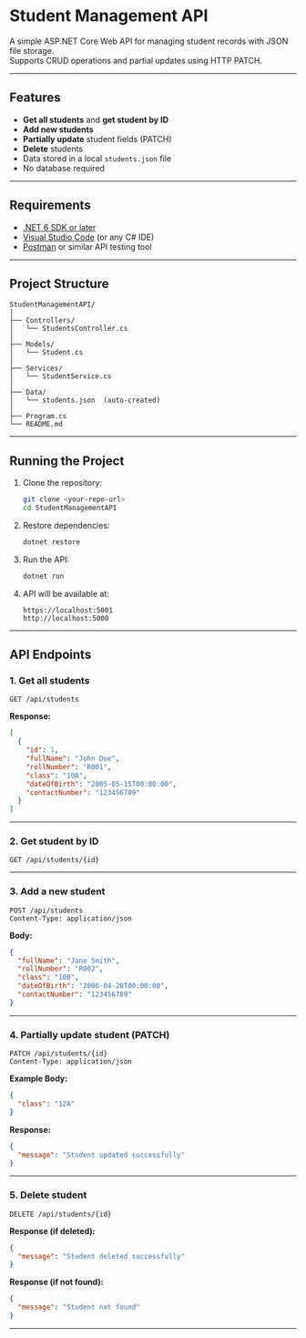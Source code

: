 # Student Management API

A simple ASP.NET Core Web API for managing student records with JSON file storage.  
Supports CRUD operations and partial updates using HTTP PATCH.

---

## Features
- **Get all students** and **get student by ID**
- **Add new students**
- **Partially update** student fields (PATCH)
- **Delete** students
- Data stored in a local `students.json` file
- No database required

---

## Requirements
- [.NET 6 SDK or later](https://dotnet.microsoft.com/en-us/download/dotnet)
- [Visual Studio Code](https://code.visualstudio.com/) (or any C# IDE)
- [Postman](https://www.postman.com/) or similar API testing tool

---

## Project Structure
```
StudentManagementAPI/
│
├── Controllers/
│   └── StudentsController.cs
│
├── Models/
│   └── Student.cs
│
├── Services/
│   └── StudentService.cs
│
├── Data/
│   └── students.json  (auto-created)
│
├── Program.cs
└── README.md
```

---

## Running the Project
1. Clone the repository:
   ```bash
   git clone <your-repo-url>
   cd StudentManagementAPI
   ```

2. Restore dependencies:
   ```bash
   dotnet restore
   ```

3. Run the API:
   ```bash
   dotnet run
   ```

4. API will be available at:
   ```
   https://localhost:5001
   http://localhost:5000
   ```

---

## API Endpoints

### 1. Get all students
```http
GET /api/students
```
**Response:**
```json
[
  {
    "id": 1,
    "fullName": "John Doe",
    "rollNumber": "R001",
    "class": "10A",
    "dateOfBirth": "2005-05-15T00:00:00",
    "contactNumber": "123456789"
  }
]
```

---

### 2. Get student by ID
```http
GET /api/students/{id}
```

---

### 3. Add a new student
```http
POST /api/students
Content-Type: application/json
```
**Body:**
```json
{
  "fullName": "Jane Smith",
  "rollNumber": "R002",
  "class": "10B",
  "dateOfBirth": "2006-04-20T00:00:00",
  "contactNumber": "123456789"
}
```

---

### 4. Partially update student (PATCH)
```http
PATCH /api/students/{id}
Content-Type: application/json
```
**Example Body:**
```json
{
  "class": "12A"
}
```
**Response:**
```json
{
  "message": "Student updated successfully"
}
```

---

### 5. Delete student
```http
DELETE /api/students/{id}
```
**Response (if deleted):**
```json
{
  "message": "Student deleted successfully"
}
```
**Response (if not found):**
```json
{
  "message": "Student not found"
}
```

---


